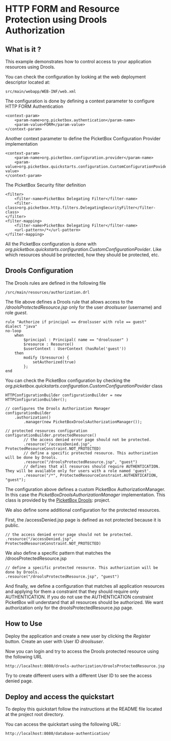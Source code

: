 HTTP FORM and Resource Protection using Drools Authorization
===================

What is it ?
-----------

This example demonstrates how to control access to your application resources using Drools.  

You can check the configuration by looking at the web deployment descriptor located at:

	src/main/webapp/WEB-INF/web.xml

The configuration is done by defining a context parameter to configure HTTP FORM Authentication

	<context-param>
		<param-name>org.picketbox.authentication</param-name>
		<param-value>FORM</param-value>
	</context-param>
	
Another context parameter to define the PicketBox Configuration Provider implementation

	<context-param>
		<param-name>org.picketbox.configuration.provider</param-name>
		<param-value>org.picketbox.quickstarts.configuration.CustomConfigurationPovider</param-value>
	</context-param>

The PicketBox Security filter definition

	<filter>
		<filter-name>PicketBox Delegating Filter</filter-name>
		<filter-class>org.picketbox.http.filters.DelegatingSecurityFilter</filter-class>
	</filter>
	<filter-mapping>
		<filter-name>PicketBox Delegating Filter</filter-name>
		<url-pattern>/*</url-pattern>
	</filter-mapping>

All the PicketBox configuration is done with *org.picketbox.quickstarts.configuration.CustomConfigurationPovider*. Like which resources should be protected, how they should be protected, etc.

Drools Configuration
-----------

The Drools rules are defined in the following file 

	/src/main/resources/authorization.drl
	
The file above defines a Drools rule that allows access to the */droolsProtectedResource.jsp* only for the user *droolsuser* (username) and role *guest*.

	rule "Authorize if principal == droolsuser with role == guest"
	dialect "java"
	no-loop
		when
	  		$principal : Principal( name == "droolsuser" )
	  		$resource : Resource()
	  		$userContext : UserContext (hasRole('guest'))
	 	then
	    	modify ($resource) {
	       		setAuthorized(true)
	    	};
	end

You can check the PicketBox configuration by checking the *org.picketbox.quickstarts.configuration.CustomConfigurationPovider* class

	HTTPConfigurationBuilder configurationBuilder = new HTTPConfigurationBuilder();
        
    // configures the Drools Authorization Manager
    configurationBuilder
        .authorization()
            .manager(new PicketBoxDroolsAuthorizationManager());
    
    // protected resources configuration
    configurationBuilder.protectedResource()
            // the access denied error page should not be protected.
            .resource("/accessDenied.jsp", ProtectedResourceConstraint.NOT_PROTECTED)
            // define a specific protected resource. This authorization will be done by Drools.
            .resource("/droolsProtectedResource.jsp", "guest")
            // defines that all resources should require AUTHENTICATION. They will be available only for users with a role named 'guest'.
            .resource("/*", ProtectedResourceConstraint.AUTHENTICATION, "guest");

The configuration above defines a custom PicketBox AuthorizationManager. In this case the *PicketBoxDroolsAuthorizationManager* implementation. This class is provided by the [PicketBox Drools](https://docs.jboss.org/author/display/SECURITY/Drools+Authorization): project.

We also define some additional configuration for the protected resources. 

First, the /accessDenied.jsp page is defined as not protected because it is public.

    // the access denied error page should not be protected.
    .resource("/accessDenied.jsp", ProtectedResourceConstraint.NOT_PROTECTED)

We also define a specific pattern that matches the /droosProtectedResource.jsp

	// define a specific protected resource. This authorization will be done by Drools.
    .resource("/droolsProtectedResource.jsp", "guest")
    
And finally, we define a configuration that matches all application resources and applying for them a constraint that they should require only AUTHENTICATION. If you do not use the AUTHENTICATION constraint PicketBox will understand that all resources should be authorized. We want authorization only for the droolsProtectedResource.jsp page. 
  

How to Use
-----------

Deploy the application and create a new user by clicking the *Register* button. Create an user with User ID *droolsuser*.

Now you can login and try to access the Drools protected resource using the following URL

	http://localhost:8080/drools-authorization/droolsProtectedResource.jsp
	
Try to create different users with a different User ID to see the access denied page.

Deploy and access the quickstart
-----------

To deploy this quickstart follow the instructions at the README file located at the project root directory.

You can access the quickstart using the following URL:

	http://localhost:8080/database-authentication/